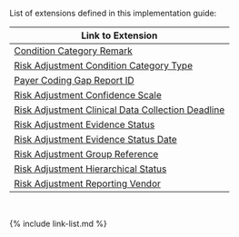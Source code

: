 
List of extensions defined in this implementation guide:

|Link to Extension|
|---|
|[Condition Category Remark](StructureDefinition-ra-ccRemark.html)|
|[Risk Adjustment Condition Category Type](StructureDefinition-ra-ccType.html)|
|[Payer Coding Gap Report ID](StructureDefinition-ra-payerCodingGapReportId.html)
|[Risk Adjustment Confidence Scale](StructureDefinition-ra-confidenceScale.html)|
|[Risk Adjustment Clinical Data Collection Deadline](StructureDefinition-ra-clinicalDataCollectionDeadline.html)|
|[Risk Adjustment Evidence Status](StructureDefinition-ra-evidenceStatus.html)|
|[Risk Adjustment Evidence Status Date](StructureDefinition-ra-evidenceStatusDate.html)|
|[Risk Adjustment Group Reference](StructureDefinition-ra-groupReference.html)|
|[Risk Adjustment Hierarchical Status](StructureDefinition-ra-hierarchicalStatus.html)|
|[Risk Adjustment Reporting Vendor](StructureDefinition-ra-reportingVendor.html)

<br />

{% include link-list.md %}
